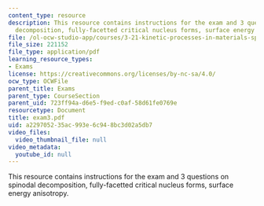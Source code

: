 ```yaml
---
content_type: resource
description: This resource contains instructions for the exam and 3 questions on spinodal
  decomposition, fully-facetted critical nucleus forms, surface energy anisotropy.
file: /ol-ocw-studio-app/courses/3-21-kinetic-processes-in-materials-spring-2006/a229705235ac993e6c948bc3d02a5db7_exam3.pdf
file_size: 221152
file_type: application/pdf
learning_resource_types:
- Exams
license: https://creativecommons.org/licenses/by-nc-sa/4.0/
ocw_type: OCWFile
parent_title: Exams
parent_type: CourseSection
parent_uid: 723ff94a-d6e5-f9ed-c0af-58d61fe0769e
resourcetype: Document
title: exam3.pdf
uid: a2297052-35ac-993e-6c94-8bc3d02a5db7
video_files:
  video_thumbnail_file: null
video_metadata:
  youtube_id: null
---
```

This resource contains instructions for the exam and 3 questions on spinodal decomposition, fully-facetted critical nucleus forms, surface energy anisotropy.